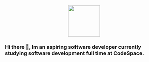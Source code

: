 <div id="header" align="center">
  <img src="https://media.giphy.com/media/TilmLMmWrRYYHjLfub/giphy.gif" width="100"/>
</div>

### Hi there 👋, Im an aspiring software developer currently studying software development full time at CodeSpace.

<!--
**katlegomaphango/katlegomaphango** is a ✨ _special_ ✨ repository because its `README.md` (this file) appears on your GitHub profile.

Here are some ideas to get you started:

- 🔭 I’m currently working on ...
- 🌱 I’m currently learning ...
- 👯 I’m looking to collaborate on ...
- 🤔 I’m looking for help with ...
- 💬 Ask me about ...
- 📫 How to reach me: ...
- 😄 Pronouns: ...
- ⚡ Fun fact: ...
-->
